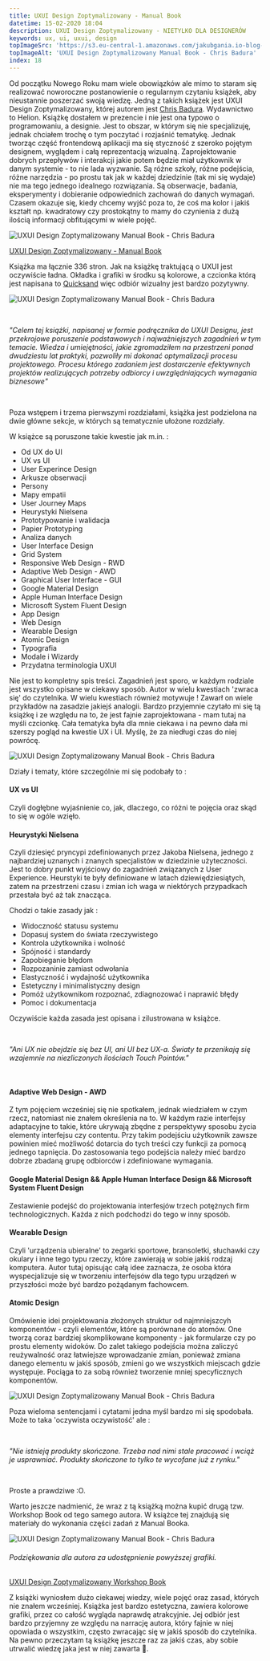 ```yaml
---
title: UXUI Design Zoptymalizowany - Manual Book
datetime: 15-02-2020 18:04
description: UXUI Design Zoptymalizowany - NIETYLKO DLA DESIGNERÓW
keywords: ux, ui, uxui, design
topImageSrc: 'https://s3.eu-central-1.amazonaws.com/jakubgania.io-blog-data/15-02-2020-uxui-design-zoptymalizowany/top-image.jpg'
topImageAlt: 'UXUI Design Zoptymalizowany Manual Book - Chris Badura'
index: 18
---
```


Od początku Nowego Roku mam wiele obowiązków ale mimo to staram się realizować noworoczne postanowienie o regularnym czytaniu książek, aby nieustannie poszerzać swoją wiedzę. Jedną z takich książek jest UXUI Design Zoptymalizowany, której autorem jest [Chris Badura](https://www.linkedin.com/in/chrisbadura/).
Wydawnictwo to Helion. Książkę dostałem w prezencie i nie jest ona typowo o programowaniu, a designie. Jest to obszar, w którym się nie specjalizuję, jednak chciałem trochę o tym poczytać i rozjaśnić tematykę. Jednak tworząc część frontendową aplikacji ma się styczność
z szeroko pojętym designem, wyglądem i całą reprezentacją wizualną. Zaprojektowanie dobrych przepływów i interakcji jakie potem będzie miał użytkownik w danym systemie - to nie lada wyzwanie. Są różne szkoły, różne podejścia, różne narzędzia - po prostu tak jak w każdej dziedzinie
(tak mi się wydaje) nie ma tego jednego idealnego rozwiązania. Są obserwacje, badania, eksperymenty i dobieranie odpowiednich zachowań do danych wymagań. Czasem okazuje się, kiedy chcemy wyjść poza to, że coś ma kolor i jakiś kształt np. kwadratowy czy prostokątny to mamy
do czynienia z dużą ilością informacji obfitującymi w wiele pojęć.

![UXUI Design Zoptymalizowany Manual Book - Chris Badura](https://jakubgania.io/data/blog/posts/15-02-2020-uxui-design-zoptymalizowany/book-1.jpg)

[UXUI Design Zoptymalizowany - Manual Book](https://helion.pl/ksiazki/uxui-design-zoptymalizowany-manual-book-chris-badura,dezopm.htm#format/d)

Książka ma łącznie 336 stron. Jak na książkę traktującą o UXUI jest oczywiście ładna. Okładka i grafiki w środku są kolorowe, a czcionka którą jest napisana to [Quicksand](https://fonts.google.com/specimen/Quicksand) więc odbiór wizualny jest bardzo pozytywny.

![UXUI Design Zoptymalizowany Manual Book - Chris Badura](https://jakubgania.io/data/blog/posts/15-02-2020-uxui-design-zoptymalizowany/book-2.jpg)

&nbsp;&nbsp;

*"Celem tej książki, napisanej w formie podręcznika do UXUI Designu, jest przekrojowe poruszenie podstawowych i najważniejszych zagadnień w tym temacie. Wiedza i umiejętności, jakie zgromadziłem na przestrzeni ponad dwudziestu lat praktyki, pozwoliły mi dokonać optymalizacji procesu projektowego. Procesu którego zadaniem jest dostarczenie efektywnych projektów realizujących potrzeby odbiorcy i uwzględniających wymagania biznesowe"*
  
&nbsp;&nbsp;

Poza wstępem i trzema pierwszymi rozdziałami, książka jest podzielona na dwie główne sekcje, w których są tematycznie ułożone rozdziały.

W książce są poruszone takie kwestie jak m.in. :

- Od UX do UI
- UX vs UI
- User Experince Design
- Arkusze obserwacji
- Persony
- Mapy empatii
- User Journey Maps
- Heurystyki Nielsena
- Prototypowanie i walidacja
- Papier Prototyping
- Analiza danych
- User Interface Design
- Grid System
- Responsive Web Design - RWD
- Adaptive Web Design - AWD
- Graphical User Interface - GUI
- Google Material Design
- Apple Human Interface Design
- Microsoft System Fluent Design
- App Design
- Web Design
- Wearable Design
- Atomic Design
- Typografia
- Modale i Wizardy
- Przydatna terminologia UXUI

Nie jest to kompletny spis treści. Zagadnień jest sporo, w każdym rodziale jest wszystko opisane w ciekawy sposób. Autor w wielu kwestiach 'zwraca się' do czytelnika. W wielu kwestiach również motywuje ! Zawarł on wiele przykładów na zasadzie jakiejś analogii.
Bardzo przyjemnie czytało mi się tą książkę i ze względu na to, że jest fajnie zaprojektowana - mam tutaj na myśli czcionkę. Cała tematyka była dla mnie ciekawa i na pewno dała mi szerszy pogląd na kwestie UX i UI. Myślę, że za niedługi czas do niej powrócę.

![UXUI Design Zoptymalizowany Manual Book - Chris Badura](https://jakubgania.io/data/blog/posts/15-02-2020-uxui-design-zoptymalizowany/book-3.jpg)

Działy i tematy, które szczególnie mi się podobały to :

#### UX vs UI

Czyli dogłębne wyjaśnienie co, jak, dlaczego, co różni te pojęcia oraz skąd to się w ogóle wzięło.

#### Heurystyki Nielsena

Czyli dziesięć pryncypi zdefiniowanych przez Jakoba Nielsena, jednego z najbardziej uznanych i znanych specjalistów w dziedzinie użyteczności. Jest to dobry punkt wyjściowy do zagadnień związanych z User Experience. Heurstyki te były definiowane w latach
dziewiędziesiątych, zatem na przestrzeni czasu i zmian ich waga w niektórych przypadkach przestała być aż tak znacząca.

Chodzi o takie zasady jak :

- Widoczność statusu systemu
- Dopasuj system do świata rzeczywistego
- Kontrola użytkownika i wolność
- Spójność i standardy
- Zapobieganie błędom
- Rozpozaninie zamiast odwołania
- Elastyczność i wydajność użytkownika
- Estetyczny i minimalistyczny design
- Pomóż użytkownikom rozpoznać, zdiagnozować i naprawić błędy
- Pomoc i dokumentacja

Oczywiście każda zasada jest opisana i zilustrowana w książce.

&nbsp;&nbsp;

*"Ani UX nie obejdzie się bez UI, ani UI bez UX-a. Światy te przenikają się wzajemnie na niezliczonych ilościach Touch Pointów."*

&nbsp;&nbsp;

#### Adaptive Web Design - AWD

Z tym pojęciem wcześniej się nie spotkałem, jednak wiedziałem w czym rzecz, natomiast nie znałem określenia na to. W każdym razie interfejsy adaptacyjne to takie, które ukrywają zbędne z perspektywy sposobu życia elementy interfejsu czy contentu. Przy takim podejściu
użytkownik zawsze powinien mieć możliwość dotarcia do tych treści czy funkcji za pomocą jednego tapnięcia. Do zastosowania tego podejścia należy mieć bardzo dobrze zbadaną grupę odbiorców i zdefiniowane wymagania.

#### Google Material Design && Apple Human Interface Design && Microsoft System Fluent Design

Zestawienie podejść do projektowania interfesjów trzech potężnych firm technologicznych. Każda z nich podchodzi do tego w inny sposób.

#### Wearable Design

Czyli 'urządzenia ubieralne' to zegarki sportowe, bransoletki, słuchawki czy okulary i inne tego typu rzeczy, które zawierają w sobie jakiś rodzaj komputera. Autor tutaj opisując całą idee zaznacza, że osoba która wyspecjalizuje się w tworzeniu interfejsów
dla tego typu urządzeń w przyszłości może być bardzo pożądanym fachowcem.

#### Atomic Design

Omówienie idei projektowania złożonych struktur od najmniejszcyh komponentów - czyli elementów, które są porównane do atomów. One tworzą coraz bardziej skomplikowane
komponenty - jak formularze czy po prostu elementy widoków. Do zalet takiego podejścia można zaliczyć reużywalność oraz łatwiejsze wprowadzanie zmian, ponieważ zmiana
danego elementu w jakiś sposób, zmieni go we wszystkich miejscach gdzie występuje. Pociąga to za sobą również tworzenie mniej specyficznych komponentów.

![UXUI Design Zoptymalizowany Manual Book - Chris Badura](https://jakubgania.io/data/blog/posts/15-02-2020-uxui-design-zoptymalizowany/book-4.jpg)

Poza wieloma sentencjami i cytatami jedna myśl bardzo mi się spodobała. Może to taka 'oczywista oczywistość' ale :

&nbsp;&nbsp;

*"Nie istnieją produkty skończone. Trzeba nad nimi stale pracować i wciąż je usprawniać. Produkty skończone to tylko te wycofane już z rynku."*

&nbsp;&nbsp;

Proste a prawdziwe :O.

Warto jeszcze nadmienić, że wraz z tą książką można kupić drugą tzw. Workshop Book od tego samego autora. W książce tej znajdują się materiały do wykonania części zadań z Manual Booka.

![UXUI Design Zoptymalizowany Manual Book - Chris Badura](https://jakubgania.io/data/blog/posts/15-02-2020-uxui-design-zoptymalizowany/workshop-book.jpg)

###### Podziękowania dla autora za udostępnienie powyższej grafiki.

[UXUI Design Zoptymalizowany Workshop Book](https://helion.pl/ksiazki/uxui-design-zoptymalizowany-workshop-book-chris-badura,deszop.htm#format/d)

Z książki wyniosłem dużo ciekawej wiedzy, wiele pojęć oraz zasad, których nie znałem wcześniej. Książka jest bardzo estetyczna, zawiera kolorowe grafiki, przez co całość wygląda naprawdę atrakcyjnie.
Jej odbiór jest bardzo przyjemny ze względu na narrację autora, który fajnie w niej opowiada o wszystkim, często zwracając się w jakiś sposób do czytelnika. Na pewno przeczytam
tą książkę jeszcze raz za jakiś czas, aby sobie utrwalić wiedzę jaka jest w niej zawarta :blue_book:.

